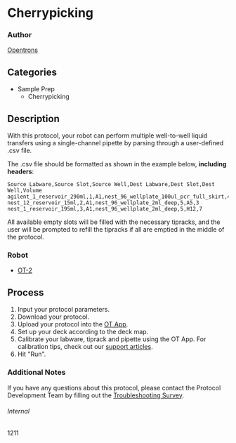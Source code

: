 # Cherrypicking

### Author
[Opentrons](https://opentrons.com/)

## Categories
* Sample Prep
	* Cherrypicking


## Description
With this protocol, your robot can perform multiple well-to-well liquid transfers using a single-channel pipette by parsing through a user-defined .csv file.

The .csv file should be formatted as shown in the example below, **including headers**:

```
Source Labware,Source Slot,Source Well,Dest Labware,Dest Slot,Dest Well,Volume
agilent_1_reservoir_290ml,1,A1,nest_96_wellplate_100ul_pcr_full_skirt,4,A11,1
nest_12_reservoir_15ml,2,A1,nest_96_wellplate_2ml_deep,5,A5,3
nest_1_reservoir_195ml,3,A1,nest_96_wellplate_2ml_deep,5,H12,7
```

All available empty slots will be filled with the necessary tipracks, and the user will be prompted to refill the tipracks if all are emptied in the middle of the protocol.

### Robot
* [OT-2](https://opentrons.com/ot-2)

## Process
1. Input your protocol parameters.
2. Download your protocol.
3. Upload your protocol into the [OT App](https://opentrons.com/ot-app).
4. Set up your deck according to the deck map.
5. Calibrate your labware, tiprack and pipette using the OT App. For calibration tips, check out our [support articles](https://support.opentrons.com/en/collections/1559720-guide-for-getting-started-with-the-ot-2).
6. Hit "Run".

### Additional Notes
If you have any questions about this protocol, please contact the Protocol Development Team by filling out the [Troubleshooting Survey](https://protocol-troubleshooting.paperform.co/).

###### Internal
1211
